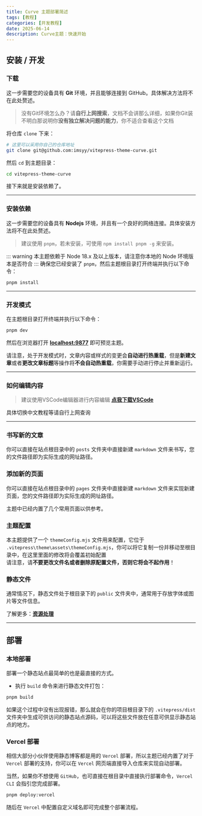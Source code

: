 ```yaml
---
title: Curve 主题部署简述
tags: [教程]
categories: [开发教程]
date: 2025-06-14
description: Curve主题：快速开始
---
```


## 安装 / 开发
### 下载
这一步需要您的设备具有 **Git** 环境，并且能够连接到 GitHub。具体解决方法将不在此处赘述。
> 没有Git环境怎么办？请**自行上网搜索**，文档不会讲那么详细，如果你Git装不明白那说明你**没有独立解决问题的能力**，你不适合查看这个文档

将仓库 `clone` 下来：

```bash
# 这里可以采用你自己的仓库地址
git clone git@github.com:imsyy/vitepress-theme-curve.git
```
然后 `cd` 到主题目录：

```bash
cd vitepress-theme-curve
```
接下来就是安装依赖了。

---

### 安装依赖
这一步需要您的设备具有 **Nodejs** 环境，并且有一个良好的网络连接。具体安装方法将不在此处赘述。
> 建议使用 `pnpm`，若未安装，可使用 `npm install pnpm -g` 来安装。

::: warning
本主题依赖于 Node 18.x 及以上版本，请注意你本地的 Node 环境版本是否符合
:::
确保您已经安装了 `pnpm`，然后主题根目录打开终端并执行以下命令：
```bash
pnpm install
```

---

### 开发模式
在主题根目录打开终端并执行以下命令：
```bash
pnpm dev
```
然后在浏览器打开 **[localhost:9877](http://localhost:9877)** 即可预览主题。

请注意，处于开发模式时，文章内容或样式的变更会**自动进行热重载**，但是**新建文章**或者**更改文章标题**等操作将**不会自动热重载**，你需要手动进行停止并重新运行。

---

### 如何编辑内容
> 建议使用VSCode编辑器进行内容编辑
**[点我下载VSCode](https://code.visualstudio.com/)**

具体切换中文教程等请自行上网查询

---

### 书写新的文章
你可以直接在站点根目录中的 `posts` 文件夹中直接新建 `markdown` 文件来书写，您的文件路径即为实际生成的网址路径。

### 添加新的页面
你可以直接在站点根目录中的 `pages` 文件夹中直接新建 `markdown` 文件来实现新建页面，您的文件路径即为实际生成的网址路径。

主题中已经内置了几个常用页面以供参考。

### 主题配置
本主题提供了一个 `themeConfig.mjs` 文件用来配置，它位于 `.vitepress\theme\assets\themeConfig.mjs`，你可以将它复制一份并移动至根目录中，在这里里面的修改将会覆盖初始配置<br>
请注意，请**不要更改文件名或者删除原配置文件，否则它将会不起作用**！

### 静态文件
通常情况下，静态文件处于根目录下的 `public` 文件夹中，通常用于存放字体或图片等文件信息。

了解更多：**[资源处理](https://vitepress.dev/zh/guide/asset-handling#asset-handling)**

---

## 部署
### 本地部署
部署一个静态站点最简单的也是最直接的方式。

- 执行 `build` 命令来进行静态文件打包：

```bash
pnpm build
```
如果这个过程中没有出现报错，那么就会在你的项目根目录下的 `.vitepress/dist` 文件夹中生成可供访问的静态站点源码，可以将这些文件放在任意可供显示静态站点的地方。

### Vercel 部署
相信大部分小伙伴使用静态博客都是用的 `Vercel` 部署，所以主题已经内置了对于 `Vercel` 部署的支持，你可以在 `Vercel` 网页端直接导入仓库来实现自动部署。

当然，如果你不想使用 `GitHub`，也可直接在根目录中直接执行部署命令，`Vercel CLI` 会指引您完成部署。
```bash
pnpm deploy:vercel
```
随后在 `Vercel` 中配置自定义域名即可完成整个部署流程。
